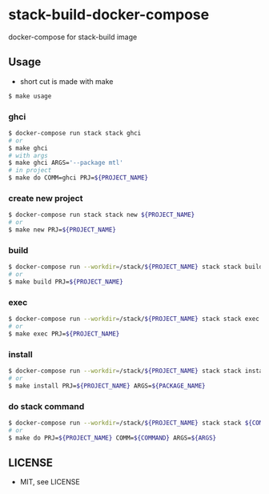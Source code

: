 # stack-build-docker-compose
docker-compose for stack-build image

## Usage
* short cut is made with make
```sh
$ make usage
```
### ghci
```sh
$ docker-compose run stack stack ghci
# or
$ make ghci
# with args
$ make ghci ARGS='--package mtl'
# in project
$ make do COMM=ghci PRJ=${PROJECT_NAME}
```
### create new project
```sh
$ docker-compose run stack stack new ${PROJECT_NAME}
# or 
$ make new PRJ=${PROJECT_NAME}
```
### build
```sh
$ docker-compose run --workdir=/stack/${PROJECT_NAME} stack stack build
# or
$ make build PRJ=${PROJECT_NAME}
```
### exec
```sh
$ docker-compose run --workdir=/stack/${PROJECT_NAME} stack stack exec ${PROJECT_NAME}-exe
# or
$ make exec PRJ=${PROJECT_NAME}
```
### install
```sh
$ docker-compose run --workdir=/stack/${PROJECT_NAME} stack stack install ${PACKAGE_NAME}
# or
$ make install PRJ=${PROJECT_NAME} ARGS=${PACKAGE_NAME}
```
### do stack command
```sh
$ docker-compose run --workdir=/stack/${PROJECT_NAME} stack stack ${COMMAND} ${ARGS}
# or
$ make do PRJ=${PROJECT_NAME} COMM=${COMMAND} ARGS=${ARGS}
```
## LICENSE
* MIT, see LICENSE
